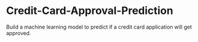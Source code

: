 # Credit-Card-Approval-Prediction
Build a machine learning model to predict if a credit card application will get approved.
